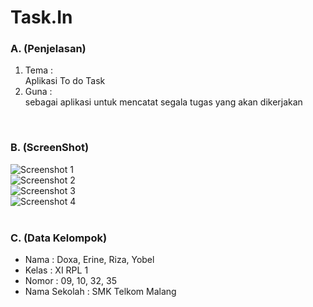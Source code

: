 # Task.In
### A. (Penjelasan)
1. Tema : 
    <br>Aplikasi To do Task
2. Guna :
    <br>sebagai aplikasi untuk mencatat segala tugas yang akan dikerjakan

<br>

### B. (ScreenShot)
![Screenshot 1](https://s3.postimg.org/d7h1yneab/TTT1.png)<br>
![Screenshot 2](https://s28.postimg.org/dgewl9z7x/TTT2.png)<br>
![Screenshot 3](https://s3.postimg.org/w8fot4fdf/TTT3.png)<br>
![Screenshot 4](https://s21.postimg.org/mhqok5oon/TTT4.png)<br>
<br>

### C. (Data Kelompok)
- Nama  : Doxa, Erine, Riza, Yobel
- Kelas : XI RPL 1
- Nomor : 09, 10, 32, 35
- Nama Sekolah  : SMK Telkom Malang

<br>

